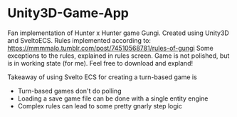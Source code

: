 # Unity3D-Game-App
Fan implementation of Hunter x Hunter game Gungi.  Created using Unity3D and SveltoECS.
Rules implemented according to: https://mmmmalo.tumblr.com/post/74510568781/rules-of-gungi
Some exceptions to the rules, explained in rules screen.
Game is not polished, but is in working state (for me).  Feel free to download and expland!

Takeaway of using Svelto ECS for creating a turn-based game is
* Turn-based games don't do polling
* Loading a save game file can be done with a single entity engine
* Complex rules can lead to some pretty gnarly step logic
